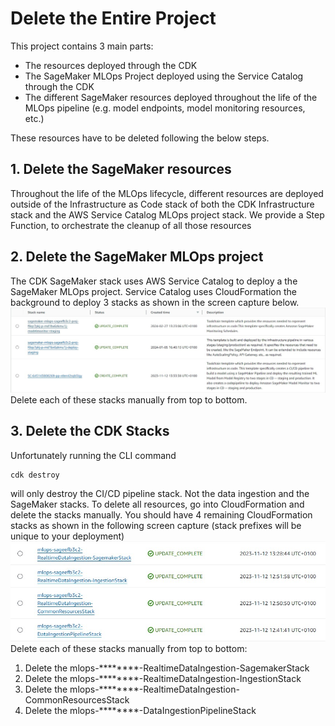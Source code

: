 # Delete the Entire Project
This project contains 3 main parts:
* The resources deployed through the CDK
* The SageMaker MLOps Project deployed using the Service Catalog through the CDK 
* The different SageMaker resources deployed throughout the life of the MLOps pipeline (e.g. model endpoints, model monitoring resources, etc.)

These resources have to be deleted following the below steps.
## 1. Delete the SageMaker resources
Throughout the life of the MLOps lifecycle, different resources are deployed outside of the Infrastructure as Code stack of both the CDK Infrastructure stack and the AWS Service Catalog MLOps project stack.
We provide a Step Function, to orchestrate the cleanup of all those resources
## 2. Delete the SageMaker MLOps project
The CDK SageMaker stack uses AWS Service Catalog to deploy a the SageMaker MLOps project. Service Catalog uses CloudFormation the background to deploy 3 stacks as shown in the screen capture below.
![](doc/images/sagemaker-project-cloudformation-stacks.jpg)
Delete each of these stacks manually from top to bottom.
## 3. Delete the CDK Stacks
Unfortunately running the CLI command 
```
cdk destroy
```
will only destroy the CI/CD pipeline stack. Not the data ingestion and the SageMaker stacks. 
To delete all resources, go into CloudFormation and delete the stacks manually. You should have 4 remaining CloudFormation stacks as shown in the following screen capture (stack prefixes will be unique to your deployment)
![](doc/images/cdk-stacks.jpg)
Delete each of these stacks manually from top to bottom:
1. Delete the mlops-********-RealtimeDataIngestion-SagemakerStack
2. Delete the mlops-********-RealtimeDataIngestion-IngestionStack
3. Delete the mlops-********-RealtimeDataIngestion-CommonResourcesStack
4. Delete the mlops-********-DataIngestionPipelineStack
